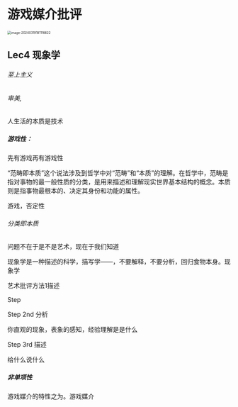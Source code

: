 # 游戏媒介批评



<img src="/Users/abigale.dong/Library/Application Support/typora-user-images/image-20240319181116622.png" alt="image-20240319181116622" style="zoom:50%;" />

## Lec4 现象学

###### 至上主义

###### 审美,

人生活的本质是技术

##### 游戏性：

先有游戏再有游戏性

“范畴即本质”这个说法涉及到哲学中对“范畴”和“本质”的理解。在哲学中，范畴是指对事物的最一般性质的分类，是用来描述和理解现实世界基本结构的概念。本质则是指事物最根本的、决定其身份和功能的属性。

游戏，否定性

###### 分类即本质

问题不在于是不是艺术，现在于我们知道

现象学是一种描述的科学，描写学——，不要解释，不要分析，回归食物本身。现象学

艺术批评方法1描述

Step 

Step 2nd 分析

你直观的现象，表象的感知，经验理解是是什么

Step 3rd 描述

给什么说什么

##### 非单项性

游戏媒介的特性之为。游戏媒介

